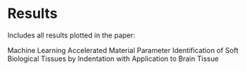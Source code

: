 # Results

Includes all results plotted in the paper: 

Machine Learning Accelerated Material Parameter Identification of Soft Biological Tissues by Indentation with Application to  Brain Tissue



